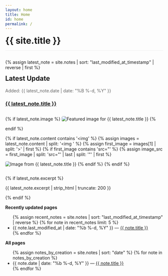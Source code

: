 ```yaml
---
layout: home
title: Home
id: home
permalink: /
---
```


<link rel="stylesheet" href="https://cdnjs.cloudflare.com/ajax/libs/font-awesome/6.5.1/css/all.min.css">

<header style="border-bottom: 1px solid #eee; padding-bottom: 1em; margin-bottom: 2em;">
  <div style="display: flex; justify-content: space-between; align-items: center;">
    <h1 style="margin: 0;">{{ site.title }}</h1>
    <div style="display: flex; gap: 1em;">
      <a href="https://github.com/{{ site.github_username }}" target="_blank" rel="noopener noreferrer" style="text-decoration: none;">
        <i class="fab fa-github fa-lg"></i>
      </a>
      <a href="https://x.com/{{ site.x_username }}" target="_blank" rel="noopener noreferrer" style="text-decoration: none;">
        <i class="fab fa-x-twitter fa-lg"></i>
      </a>
    </div>
  </div>
</header>

{% assign latest_note = site.notes | sort: "last_modified_at_timestamp" | reverse | first %}
<div class="latest-update">
  <h2 style="margin-top: 0;">Latest Update</h2>
  <p style="color: #666;">Added: {{ latest_note.date | date: "%B %-d, %Y" }}</p>
  <h3><a class="internal-link" href="{{ site.baseurl }}{{ latest_note.url }}">{{ latest_note.title }}</a></h3>
  
  {% if latest_note.image %}
    <img src="{{ latest_note.image }}" alt="Featured image for {{ latest_note.title }}" style="max-width: 100%; height: auto; border-radius: 4px; margin: 1em 0;">
  {% endif %}
  
  {% if latest_note.content contains '<img' %}
    {% assign images = latest_note.content | split: '<img ' %}
    {% assign first_image = images[1] | split: '>' | first %}
    {% if first_image contains 'src="' %}
      {% assign image_src = first_image | split: 'src="' | last | split: '"' | first %}
      <img src="{{ image_src }}" alt="Image from {{ latest_note.title }}" style="max-width: 100%; height: auto; border-radius: 4px; margin: 1em 0;">
    {% endif %}
  {% endif %}
  
  {% if latest_note.excerpt %}
    <p>{{ latest_note.excerpt | strip_html | truncate: 200 }}</p>
  {% endif %}
</div>

<strong>Recently updated pages</strong>

<ul>
  {% assign recent_notes = site.notes | sort: "last_modified_at_timestamp" | reverse %}
  {% for note in recent_notes limit: 5 %}
    <li>
      {{ note.last_modified_at | date: "%b %-d, %Y" }} — <a class="internal-link" href="{{ site.baseurl }}{{ note.url }}">{{ note.title }}</a>
    </li>
  {% endfor %}
</ul>

<strong>All pages</strong>

<ul>
  {% assign notes_by_creation = site.notes | sort: "date" %}
  {% for note in notes_by_creation %}
    <li>
      {{ note.date | date: "%b %-d, %Y" }} — <a class="internal-link" href="{{ site.baseurl }}{{ note.url }}">{{ note.title }}</a>
    </li>
  {% endfor %}
</ul>

<style>
  .wrapper {
    max-width: 46em;
  }
</style>
